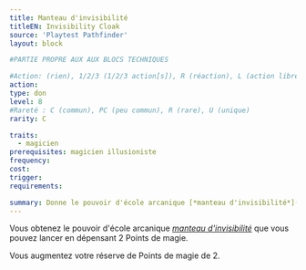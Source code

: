 ```yaml
---
title: Manteau d'invisibilité
titleEN: Invisibility Cloak
source: 'Playtest Pathfinder'
layout: block

#PARTIE PROPRE AUX AUX BLOCS TECHNIQUES

#Action: (rien), 1/2/3 (1/2/3 action[s]), R (réaction), L (action libre)
action: 
type: don
level: 8
#Rareté : C (commun), PC (peu commun), R (rare), U (unique)
rarity: C

traits:
  - magicien
prerequisites: magicien illusioniste
frequency: 
cost: 
trigger: 
requirements:

summary: Donne le pouvoir d'école arcanique [*manteau d'invisibilité*](/sorts/manteau-d'invisibilité.html)
---
```


Vous obtenez le pouvoir d'école arcanique [*manteau d'invisibilité*](/sorts/manteau-d'invisibilité.html) que vous pouvez lancer en dépensant 2 Points de magie.

Vous augmentez votre réserve de Points de magie de 2.
